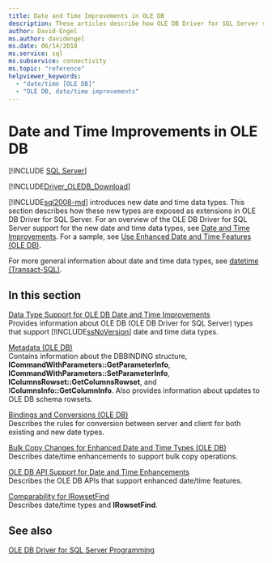 ```yaml
---
title: Date and Time Improvements in OLE DB
description: These articles describe how OLE DB Driver for SQL Server supports new date and time data types.
author: David-Engel
ms.author: davidengel
ms.date: 06/14/2018
ms.service: sql
ms.subservice: connectivity
ms.topic: "reference"
helpviewer_keywords:
  - "date/time [OLE DB]"
  - "OLE DB, date/time improvements"
---
```

# Date and Time Improvements in OLE DB

[!INCLUDE [SQL Server](../../../includes/applies-to-version/sql-asdb-asdbmi-asa-pdw.md)]

[!INCLUDE[Driver_OLEDB_Download](../../../includes/driver_oledb_download.md)]

[!INCLUDE[sql2008-md](../../../includes/sql2008-md.md)] introduces new date and time data types. This section describes how these new types are exposed as extensions in OLE DB Driver for SQL Server. For an overview of the OLE DB Driver for SQL Server support for the new date and time data types, see [Date and Time Improvements](../features/date-and-time-improvements.md). For a sample, see [Use Enhanced Date and Time Features &#40;OLE DB&#41;](../ole-db-how-to/use-enhanced-date-and-time-features-ole-db.md).

For more general information about date and time data types, see [datetime &#40;Transact-SQL&#41;](../../../t-sql/data-types/datetime-transact-sql.md).

## In this section

[Data Type Support for OLE DB Date and Time Improvements](data-type-support-for-ole-db-date-and-time-improvements.md)  
Provides information about OLE DB (OLE DB Driver for SQL Server) types that support [!INCLUDE[ssNoVersion](../../../includes/ssnoversion-md.md)] date and time data types.

[Metadata &#40;OLE DB&#41;](metadata-parameter-and-rowset.md)  
Contains information about the DBBINDING structure, **ICommandWithParameters::GetParameterInfo**, **ICommandWithParameters::SetParameterInfo**, **IColumnsRowset::GetColumnsRowset**, and I**ColumnsInfo::GetColumnInfo**. Also provides information about updates to OLE DB schema rowsets.

[Bindings and Conversions &#40;OLE DB&#41;](conversions-ole-db.md)  
Describes the rules for conversion between server and client for both existing and new date types.

[Bulk Copy Changes for Enhanced Date and Time Types &#40;OLE DB&#41;](bulk-copy-changes-for-enhanced-date-and-time-types-ole-db.md)  
Describes date/time enhancements to support bulk copy operations.

[OLE DB API Support for Date and Time Enhancements](ole-db-api-support-for-date-and-time-enhancements.md)  
Describes the OLE DB APIs that support enhanced date/time features.

[Comparability for IRowsetFind](comparability-for-irowsetfind.md)  
Describes date/time types and **IRowsetFind**.

## See also

[OLE DB Driver for SQL Server Programming](../ole-db/oledb-driver-for-sql-server-programming.md)
